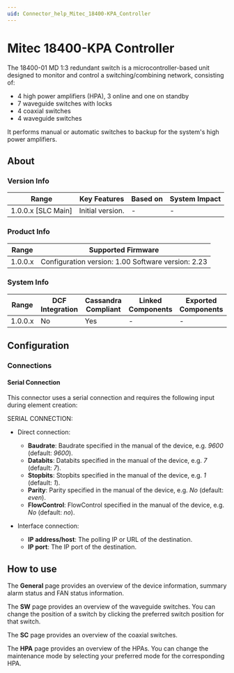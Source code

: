 ```yaml
---
uid: Connector_help_Mitec_18400-KPA_Controller
---
```


# Mitec 18400-KPA Controller

The 18400-01 MD 1:3 redundant switch is a microcontroller-based unit designed to monitor and control a switching/combining network, consisting of:

- 4 high power amplifiers (HPA), 3 online and one on standby
- 7 waveguide switches with locks
- 4 coaxial switches
- 4 waveguide switches

It performs manual or automatic switches to backup for the system's high power amplifiers.

## About

### Version Info

| Range                | Key Features     | Based on     | System Impact     |
|----------------------|------------------|--------------|-------------------|
| 1.0.0.x [SLC Main]   | Initial version. | -            | -                 |

### Product Info

| Range     | Supported Firmware                                 |
|-----------|----------------------------------------------------|
| 1.0.0.x   | Configuration version: 1.00 Software version: 2.23 |

### System Info

| Range     | DCF Integration     | Cassandra Compliant     | Linked Components     | Exported Components     |
|-----------|---------------------|-------------------------|-----------------------|-------------------------|
| 1.0.0.x   | No                  | Yes                     | -                     | -                       |

## Configuration

### Connections

#### Serial Connection

This connector uses a serial connection and requires the following input during element creation:

SERIAL CONNECTION:

- Direct connection:

  - **Baudrate**: Baudrate specified in the manual of the device, e.g. *9600* (default: *9600*).
  - **Databits**: Databits specified in the manual of the device, e.g. *7* (default: *7*).
  - **Stopbits**: Stopbits specified in the manual of the device, e.g. *1* (default: *1*).
  - **Parity**: Parity specified in the manual of the device, e.g. *No* (default: *even*).
  - **FlowControl**: FlowControl specified in the manual of the device, e.g. *No* (default: *no*).

- Interface connection:

  - **IP address/host**: The polling IP or URL of the destination.
  - **IP port**: The IP port of the destination.

## How to use

The **General** page provides an overview of the device information, summary alarm status and FAN status information.

The **SW** page provides an overview of the waveguide switches. You can change the position of a switch by clicking the preferred switch position for that switch.

The **SC** page provides an overview of the coaxial switches.

The **HPA** page provides an overview of the HPAs. You can change the maintenance mode by selecting your preferred mode for the corresponding HPA.
